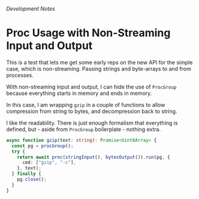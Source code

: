 _Development Notes_

# Proc Usage with Non-Streaming Input and Output

This is a test that lets me get some early reps on the new API for the simple
case, which is non-streaming. Passing strings and byte-arrays to and from
processes.

With non-streaming input and output, I can hide the use of `ProcGroup` because
everything starts in memory and ends in memory.

In this case, I am wrapping `gzip` in a couple of functions to allow compression
from string to bytes, and decompression back to string.

I like the readability. There is just enough formalism that everything is
defined, but - aside from `ProcGroup` boilerplate - nothing extra.

```ts
async function gzip(text: string): Promise<Uint8Array> {
  const pg = procGroup();
  try {
    return await proc(stringInput(), bytesOutput()).run(pg, {
      cmd: ["gzip", "-c"],
    }, text);
  } finally {
    pg.close();
  }
}
```
